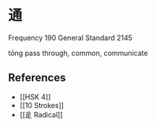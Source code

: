 # 通
Frequency 190
General Standard 2145

tōng
pass through, common, communicate

## References
- [[HSK 4]]
- [[10 Strokes]]
- [[辵 Radical]]